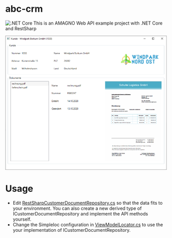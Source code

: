 # abc-crm
![.NET Core](https://github.com/gerrit-amagno/abc-crm/workflows/.NET%20Core/badge.svg)
This is an AMAGNO Web API example project with .NET Core and RestSharp

![CRM Screen](screen.png)

# Usage
* Edit [RestSharpCustomerDocumentRepository.cs](src/Abc.Crm.WindowsClient/Repository/RestSharpCustomerDocumentRepository.cs) so that the data fits to your environment. You can also create a new derived type of ICustomerDocumentRepository and implement the API methods yourself.
* Change the SimpleIoc configuration in [ViewModelLocator.cs](src/Abc.Crm.WindowsClient/Service/ViewModelLocator.cs) to use the your implementation of ICustomerDocumentRepository.
